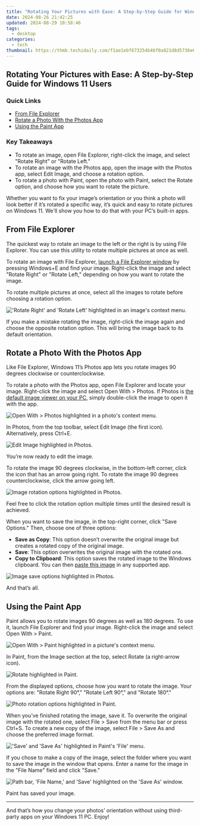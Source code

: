 ```yaml
---
title: "Rotating Your Pictures with Ease: A Step-by-Step Guide for Windows 11 Users"
date: 2024-08-26 21:42:25
updated: 2024-08-29 10:58:46
tags:
  - desktop
categories:
  - tech
thumbnail: https://thmb.techidaily.com/f1ae1ebf673254b46f0a821d8d5736e61a916c4eb6fabc72096593a99e32594f.png
---
```


## Rotating Your Pictures with Ease: A Step-by-Step Guide for Windows 11 Users

### Quick Links

* [From File Explorer](https://tech-recovery.techidaily.com/resolving-mozilla-thunderbirds-inability-to-boot-tips-and-techniques/)
* [Rotate a Photo With the Photos App](https://screen-mirror.techidaily.com/how-to-do-google-pixel-7a-screen-sharing-drfone-by-drfone-android/)
* [Using the Paint App](https://extra-information.techidaily.com/fast-track-to-time-lapse-magic-on-samsung-phones/)

### Key Takeaways

* To rotate an image, open File Explorer, right-click the image, and select "Rotate Right" or "Rotate Left."
* To rotate an image with the Photos app, open the image with the Photos app, select Edit Image, and choose a rotation option.
* To rotate a photo with Paint, open the photo with Paint, select the Rotate option, and choose how you want to rotate the picture.

 Whether you want to fix your image’s orientation or you think a photo will look better if it’s rotated a specific way, it’s quick and easy to rotate pictures on Windows 11\. We'll show you how to do that with your PC’s built-in apps.

##  From File Explorer

 The quickest way to rotate an image to the left or the right is by using File Explorer. You can use this utility to rotate multiple pictures at once as well.

 To rotate an image with File Explorer, [launch a File Explorer window](https://pokemon-go-android.techidaily.com/how-to-get-and-use-pokemon-go-promo-codes-on-realme-c67-4g-drfone-by-drfone-virtual-android/) by pressing Windows+E and find your image. Right-click the image and select "Rotate Right" or "Rotate Left," depending on how you want to rotate the image.

 To rotate multiple pictures at once, select all the images to rotate before choosing a rotation option.

!['Rotate Right' and 'Rotate Left' highlighted in an image's context menu.](https://static1.howtogeekimages.com/wordpress/wp-content/uploads/2024/01/1-rotate-image-file-explorer.jpg) 

 If you make a mistake rotating the image, right-click the image again and choose the opposite rotation option. This will bring the image back to its default orientation.

##  Rotate a Photo With the Photos App

 Like File Explorer, Windows 11’s Photos app lets you rotate images 90 degrees clockwise or counterclockwise.

 To rotate a photo with the Photos app, open File Explorer and locate your image. Right-click the image and select Open With > Photos. If Photos is [the default image viewer on your PC](https://some-approaches.techidaily.com/streamlined-editing-best-apps-compatible-with-macos-big-sur-for-2024/), simply double-click the image to open it with the app.

![Open With > Photos highlighted in a photo's context menu.](https://static1.howtogeekimages.com/wordpress/wp-content/uploads/2024/01/2-open-photo-with-photos.jpg) 

 In Photos, from the top toolbar, select Edit Image (the first icon). Alternatively, press Ctrl+E.

![Edit Image highlighted in Photos.](https://static1.howtogeekimages.com/wordpress/wp-content/uploads/2024/01/3-photos-edit-image.jpg) 

 You’re now ready to edit the image.

 To rotate the image 90 degrees clockwise, in the bottom-left corner, click the icon that has an arrow going right. To rotate the image 90 degrees counterclockwise, click the arrow going left.

![Image rotation options highlighted in Photos.](https://static1.howtogeekimages.com/wordpress/wp-content/uploads/2024/01/4-photos-rotate-picture.jpg) 

 Feel free to click the rotation option multiple times until the desired result is achieved.

 When you want to save the image, in the top-right corner, click "Save Options." Then, choose one of three options:

* **Save as Copy**: This option doesn’t overwrite the original image but creates a rotated copy of the original image.
* **Save**: This option overwrites the original image with the rotated one.
* **Copy to Clipboard**: This option saves the rotated image to the Windows clipboard. You can then [paste this image](https://twitter-videos.techidaily.com/new-in-2024-gain-twitter-gifs-for-pc-download-made-simple/) in any supported app.

![Image save options highlighted in Photos.](https://static1.howtogeekimages.com/wordpress/wp-content/uploads/2024/01/5-photos-save-image.jpg) 

 And that’s all.

##  Using the Paint App

 Paint allows you to rotate images 90 degrees as well as 180 degrees. To use it, launch File Explorer and find your image. Right-click the image and select Open With > Paint.

![Open With > Paint highlighted in a picture's context menu.](https://static1.howtogeekimages.com/wordpress/wp-content/uploads/2024/01/6-open-photo-with-paint.jpg) 

 In Paint, from the Image section at the top, select Rotate (a right-arrow icon).

![Rotate highlighted in Paint.](https://static1.howtogeekimages.com/wordpress/wp-content/uploads/2024/01/7-paint-rotate-option.jpg) 

 From the displayed options, choose how you want to rotate the image. Your options are: "Rotate Right 90°," "Rotate Left 90°," and "Rotate 180°."

![Photo rotation options highlighted in Paint.](https://static1.howtogeekimages.com/wordpress/wp-content/uploads/2024/01/8-rotate-photo-paint.jpg) 

 When you’ve finished rotating the image, save it. To overwrite the original image with the rotated one, select File > Save from the menu bar or press Ctrl+S. To create a new copy of the image, select File > Save As and choose the preferred image format.

!['Save' and 'Save As' highlighted in Paint's 'File' menu.](https://static1.howtogeekimages.com/wordpress/wp-content/uploads/2024/01/9-save-image-paint.jpg) 

 If you chose to make a copy of the image, select the folder where you want to save the image in the window that opens. Enter a name for the image in the "File Name" field and click "Save."

![Path bar, 'File Name,' and 'Save' highlighted on the 'Save As' window.](https://static1.howtogeekimages.com/wordpress/wp-content/uploads/2024/01/10-save-photo-location-name-paint.jpg) 

 Paint has saved your image.

---

 And that’s how you change your photos’ orientation without using third-party apps on your Windows 11 PC. Enjoy!

<ins class="adsbygoogle"
     style="display:block"
     data-ad-format="autorelaxed"
     data-ad-client="ca-pub-7571918770474297"
     data-ad-slot="1223367746"></ins>



<ins class="adsbygoogle"
     style="display:block"
     data-ad-client="ca-pub-7571918770474297"
     data-ad-slot="8358498916"
     data-ad-format="auto"
     data-full-width-responsive="true"></ins>
